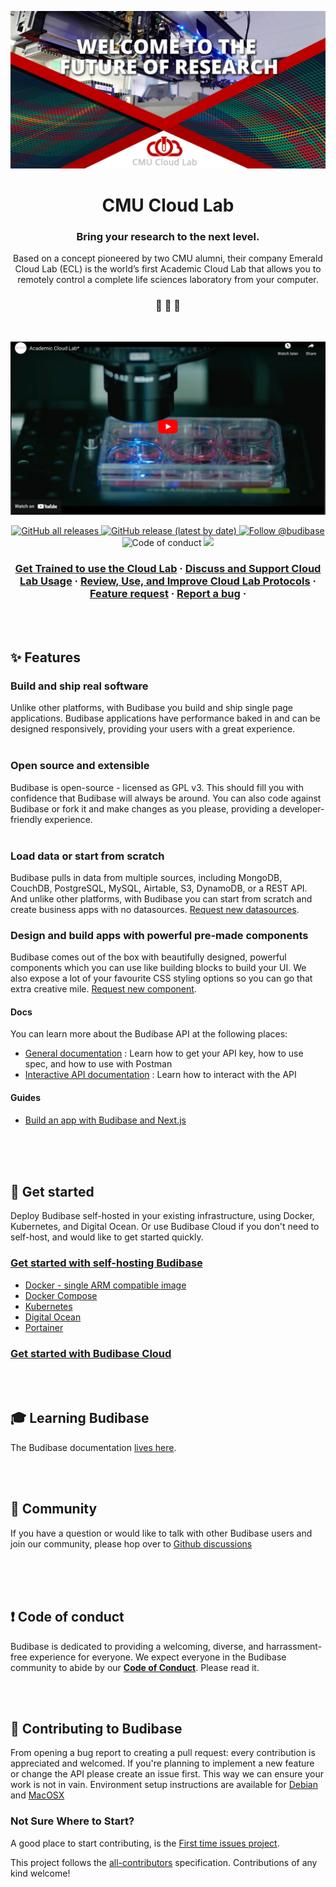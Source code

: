 <p align="center">
  <a href="https://cloudlab.cmu.edu">
    <img alt="CMU Cloud Lab" src="images/hero_cl-branded-1024x512.jpeg" />
  </a>
</p>
<h1 align="center">
  CMU Cloud Lab
</h1>

<h3 align="center">
  Bring your research to the next level.
</h3>
<p align="center">
  Based on a concept pioneered by two CMU alumni, their company Emerald Cloud Lab (ECL) is the world’s first Academic Cloud Lab that allows you to remotely control a complete life sciences laboratory from your computer.
</p>

<h3 align="center">
 🤖 🎨 🚀
</h3>
<br>

<p align="center">
  <a href="https://youtu.be/uJIiOc2-iiw" target="_blank"><img alt="Automated Science Video" src="images/Youtube%20screenshot.png"></a>
</p>

<p align="center">
  <a href="https://github.com/Budibase/budibase/releases">
    <img alt="GitHub all releases" src="https://img.shields.io/github/downloads/Budibase/budibase/total">
  </a>
  <a href="https://github.com/Budibase/budibase/releases">
    <img alt="GitHub release (latest by date)" src="https://img.shields.io/github/v/release/Budibase/budibase">
  </a>
  <a href="https://twitter.com/intent/follow?screen_name=budibase">
    <img src="https://img.shields.io/twitter/follow/budibase?style=social" alt="Follow @budibase" />
  </a>
  <img src="https://img.shields.io/badge/Contributor%20Covenant-v2.0%20adopted-ff69b4.svg" alt="Code of conduct" />
  <a href="https://codecov.io/gh/Budibase/budibase">
    <img src="https://codecov.io/gh/Budibase/budibase/graph/badge.svg?token=E8W2ZFXQOH"/>
  </a>
</p>

<h3 align="center">
  <a href="https://cloudlab.cmu.edu/training/">Get Trained to use the Cloud Lab</a>
  <span> · </span>
  <a href="https://github.com/orgs/cloudlab-cmu/discussions">Discuss and Support Cloud Lab Usage</a>
  <span> · </span>
  <a href="https://github.com/cloudlab-cmu/Public-Protocols">Review, Use, and Improve Cloud Lab Protocols</a>
  <span> · </span>
  <a href="https://github.com/orgs/cloudlab-cmu/discussions/categories/feature-requests">Feature request</a>
  <span> · </span>
  <a href="https://github.com/cloudlab-cmu/Public-Protocols/issues">Report a bug</a>
  <span> · </span>
</h3>

<br /><br />
## ✨ Features

### Build and ship real software 
Unlike other platforms, with Budibase you build and ship single page applications. Budibase applications have performance baked in and can be designed responsively, providing your users with a great experience.
<br /><br />

### Open source and extensible
Budibase is open-source - licensed as GPL v3. This should fill you with confidence that Budibase will always be around. You can also code against Budibase or fork it and make changes as you please, providing a developer-friendly experience.
<br /><br />

### Load data or start from scratch
Budibase pulls in data from multiple sources, including MongoDB, CouchDB, PostgreSQL, MySQL, Airtable, S3, DynamoDB, or a REST API. And unlike other platforms, with Budibase you can start from scratch and create business apps with no datasources. [Request new datasources](https://github.com/Budibase/budibase/discussions?discussions_q=category%3AIdeas).




### Design and build apps with powerful pre-made components

Budibase comes out of the box with beautifully designed, powerful components which you can use like building blocks to build your UI. We also expose a lot of your favourite CSS styling options so you can go that extra creative mile. [Request new component](https://github.com/Budibase/budibase/discussions?discussions_q=category%3AIdeas).


#### Docs
You can learn more about the Budibase API at the following places:

- [General documentation](https://docs.budibase.com/docs/public-api) : Learn how to get your API key, how to use spec, and how to use with Postman
- [Interactive API documentation](https://docs.budibase.com/reference/post_applications) : Learn how to interact with the API

#### Guides

- [Build an app with Budibase and Next.js](https://budibase.com/blog/building-a-crud-app-with-budibase-and-next.js/)


<br /><br /><br />

## 🏁 Get started

Deploy Budibase self-hosted in your existing infrastructure, using Docker, Kubernetes, and Digital Ocean.
Or use Budibase Cloud if you don't need to self-host, and would like to get started quickly.

### [Get started with self-hosting Budibase](https://docs.budibase.com/docs/hosting-methods)

- [Docker - single ARM compatible image](https://docs.budibase.com/docs/docker)
- [Docker Compose](https://docs.budibase.com/docs/docker-compose)
- [Kubernetes](https://docs.budibase.com/docs/kubernetes-k8s)
- [Digital Ocean](https://docs.budibase.com/docs/digitalocean)
- [Portainer](https://docs.budibase.com/docs/portainer)


### [Get started with Budibase Cloud](https://budibase.com)


<br /><br />

## 🎓 Learning Budibase

The Budibase documentation [lives here](https://docs.budibase.com/docs).
<br />


<br /><br />

## 💬 Community

If you have a question or would like to talk with other Budibase users and join our community, please hop over to [Github discussions](https://github.com/Budibase/budibase/discussions)

<br /><br /><br />


## ❗ Code of conduct

Budibase is dedicated to providing a welcoming, diverse, and harrassment-free experience for everyone. We expect everyone in the Budibase community to abide by our [**Code of Conduct**](https://github.com/Budibase/budibase/blob/HEAD/docs/CODE_OF_CONDUCT.md). Please read it.
<br />


<br /><br />


## 🙌 Contributing to Budibase

From opening a bug report to creating a pull request: every contribution is appreciated and welcomed. If you're planning to implement a new feature or change the API please create an issue first. This way we can ensure your work is not in vain.
Environment setup instructions are available for [Debian](https://github.com/Budibase/budibase/tree/HEAD/docs/DEV-SETUP-DEBIAN.md) and [MacOSX](https://github.com/Budibase/budibase/tree/HEAD/docs/DEV-SETUP-MACOSX.md)

### Not Sure Where to Start?
A good place to start contributing, is the [First time issues project](https://github.com/Budibase/budibase/projects/22).


<!-- markdownlint-restore -->
<!-- prettier-ignore-end -->

<!-- ALL-CONTRIBUTORS-LIST:END -->

This project follows the [all-contributors](https://github.com/all-contributors/all-contributors) specification. Contributions of any kind welcome!
